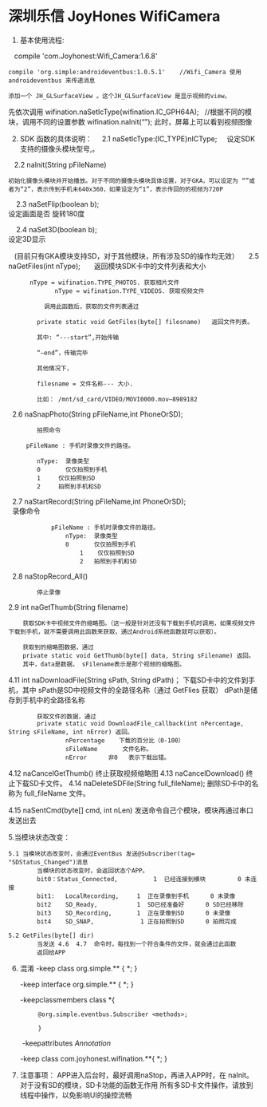 # 深圳乐信 JoyHones WifiCamera 

1. 基本使用流程:   

    compile 'com.Joyhonest:Wifi_Camera:1.6.8'
    
    compile 'org.simple:androideventbus:1.0.5.1'    //Wifi_Camera 使用  androideventbus 来传递消息
    
    添加一个 JH_GLSurfaceView 。这个JH_GLSurfaceView 是显示视频的view。
  
   先依次调用
	  wifination.naSetIcType(wifination.IC_GPH64A);   //根据不同的模块，调用不同的设置参数
    wifination.naInit(“”);
    此时，屏幕上可以看到视频图像

2.  SDK 函数的具体说明：
    
    2.1	naSetIcType:(IC_TYPE)nICType;
    
    设定SDK支持的摄像头模块型号,。

    2.2 naInit(String pFileName)
    
    初始化摄像头模块并开始播放。对于不同的摄像头模块具体设置，对于GKA，可以设定为 “”或者为“2”，表示传到手机未640x360，如果设定为“1”，表示传回的的视频为720P

     2.3  naSetFlip(boolean b);     
	  			设定画面是否 旋转180度

     2.4 naSet3D(boolean b);     
 				设定3D显示
 				
 
 
    (目前只有GKA模块支持SD，对于其他模块，所有涉及SD的操作均无效）
     2.5  naGetFiles(int nType);       
	 			返回模块SDK卡中的文件列表和大小 
				
	      nType = wifination.TYPE_PHOTOS. 获取相片文件
				 nType = wifination.TYPE_VIDEOS. 获取视频文件
			
			  调用此函数后，获取的文件列表通过 

  			private static void GetFiles(byte[] filesname)   返回文件列表。

  			其中: “---start”,开始传输
  
  			“—end”，传输完毕
  
  			其他情况下，
  
  			filesname = 文件名称--- 大小.
  
   			比如： /mnt/sd_card/VIDEO/MOVI0000.mov—8989182
   
   2.6 naSnapPhoto(String pFileName,int PhoneOrSD);

		 	拍照命令
  
	     pFileName : 手机时录像文件的路径。
   
    		nType:  录像类型
		    0   	仅仅拍照到手机
		    1     仅仅拍照到SD
		    2 	  拍照到手机和SD
      

   2.7  naStartRecord(String pFileName,int PhoneOrSD);	
			   	录像命令
    
				pFileName : 手机时录像文件的路径。
 					nType:  录像类型
     		    	0   	仅仅拍照到手机
				    	1    仅仅拍照到SD
				    	2 	拍照到手机和SD
      
   2.8 naStopRecord_All()
   
		   	停止录像

2.9 int naGetThumb(String filename)

		获取SDK卡中视频文件的缩略图。（这一般是针对还没有下载到手机时调用，如果视频文件下载到手机，就不需要调用此函数来获取，通过Android系统函数就可以获取）。
      
		获取到的缩略图数据，通过 
		private static void GetThumb(byte[] data, String sFilename) 返回。
		其中，data是数据， sFilename表示是那个视频的缩略图。

4.11    int naDownloadFile(String sPath, String dPath)；
			下载SD卡中的文件到手机，其中
			sPath是SD中视频文件的全路径名称（通过 GetFlies 获取）
			dPath是储存到手机中的全路径名称
	 
			获取文件的数据，通过
			private static void DownloadFile_callback(int nPercentage, String sFileName, int nError) 返回。
					nPercentage    下载的百分比（0-100）
					sFileName		文件名称。
					nError		非0   表示下载出错。
	
4.12  naCancelGetThumb()
				终止获取视频缩略图
4.13  naCancelDownload()
			终止下载SD卡文件。
4.14   naDeleteSDFile(String full_fileName);
          删除SD卡中的名称为 full_fileName 文件。

4.15   naSentCmd(byte[] cmd, int nLen)
				发送命令自己个模块，模块再通过串口发送出去
	 

5.当模块状态改变：

	5.1 当模块状态改变时，会通过EventBus 发送@Subscriber(tag= "SDStatus_Changed")消息
			当模块的状态改变时，会返回状态个APP。
			bit0：Status_Connected,          1  已经连接到模块         0 未连接
			bit1:   LocalRecording,		1  正在录像到手机		0 未录像 
			bit2    SD_Ready,			1  SD已经准备好		0 SD已经移除
			bit3    SD_Recording,		1  正在录像到SD		0 未录像   
			bit4    SD_SNAP,			 1 正在拍照到SD		0 拍照完成

	5.2 GetFiles(byte[] dir)
			当发送 4.6  4.7  命令时，每找到一个符合条件的文件，就会通过此函数
			返回给APP


6. 混淆
    -keep class org.simple.** { *; }  

    -keep interface org.simple.** { *; }  

    -keepclassmembers class *{  

            @org.simple.eventbus.Subscriber <methods>;  

            }

     -keepattributes *Annotation*

    -keep class   com.joyhonest.wifination.**{ *; }

6. 注意事项：
     APP进入后台时，最好调用naStop，再进入APP时，在 naInit。	
     对于没有SD的模块，SD卡功能的函数无作用
     所有多SD卡文件操作，请放到线程中操作，以免影响UI的操控流畅
